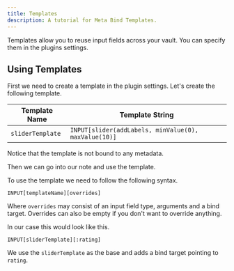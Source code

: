 ```yaml
---
title: Templates
description: A tutorial for Meta Bind Templates.
---
```


Templates allow you to reuse input fields across your vault. You can specify them in the plugins settings.

## Using Templates

First we need to create a template in the plugin settings. Let's create the following template.

| Template Name    | Template String                                      |
|------------------|------------------------------------------------------|
| `sliderTemplate` | `INPUT[slider(addLabels, minValue(0), maxValue(10)]` |

Notice that the template is not bound to any metadata.

Then we can go into our note and use the template.

To use the template we need to follow the following syntax.

```
INPUT[templateName][overrides]
```

Where `overrides` may consist of an input field type, arguments and a bind target. 
Overrides can also be empty if you don't want to override anything.

In our case this would look like this.

```
INPUT[sliderTemplate][:rating]
```

We use the `sliderTemplate` as the base and adds a bind target pointing to `rating`.



